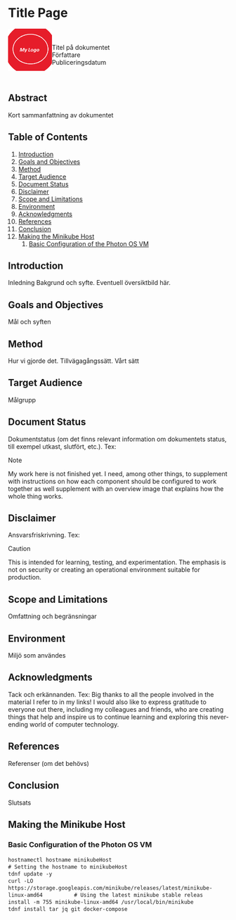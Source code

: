 # Title Page
<img width="100" alt="MyLogo" src="https://github.com/rafaelurrutiasilva/images/blob/main/logos/MyLogo_2.png" align=left><br>
<br>
Titel på dokumentet<br>
Författare<br>
Publiceringsdatum<br>

<br>

## Abstract
Kort sammanfattning av dokumentet

## Table of Contents
1. [Introduction](#introduction)
2. [Goals and Objectives](#goals-and-objectives)
3. [Method](#method)
4. [Target Audience](#target-audience)
5. [Document Status](#document-status)
6. [Disclaimer](#disclaimer)
7. [Scope and Limitations](#scope-and-limitations)
8. [Environment](#environment)
9. [Acknowledgments](#acknowledgments)
10. [References](#references)
11. [Conclusion](#conclusion)
12. [Making the Minikube Host](#making-the-minikube-host)
    1. [Basic Configuration of the Photon OS VM](#basic-configuration-of-the-photon-os-vm)


## Introduction
Inledning
Bakgrund och syfte. Eventuell översiktbild här.

## Goals and Objectives
Mål och syften

## Method
Hur vi gjorde det. Tillvägagångssätt. Vårt sätt

## Target Audience
Målgrupp

## Document Status
Dokumentstatus (om det finns relevant information om dokumentets status, till exempel utkast, slutfört, etc.). Tex:
> [!NOTE]  
> My work here is not finished yet. I need, among other things, to supplement with instructions on how each component should be configured to work together as well supplement with an overview image that explains how the whole thing works.


## Disclaimer
Ansvarsfriskrivning. Tex:
> [!CAUTION]
> This is intended for learning, testing, and experimentation. The emphasis is not on security or creating an operational environment suitable for production.

## Scope and Limitations
Omfattning och begränsningar

## Environment
Miljö som användes

## Acknowledgments
Tack och erkännanden. Tex:
Big thanks to all the people involved in the material I refer to in my links! I would also like to express gratitude to everyone out there, including my colleagues and friends, who are creating things that help and inspire us to continue learning and exploring this never-ending world of computer technology.

## References
Referenser (om det behövs)

## Conclusion
Slutsats

## Making the Minikube Host
### Basic Configuration of the Photon OS VM
```
hostnamectl hostname minikubeHost                                                              # Setting the hostname to minikubeHost
tdnf update -y
curl -LO https://storage.googleapis.com/minikube/releases/latest/minikube-linux-amd64          # Using the latest minikube stable releas
install -m 755 minikube-linux-amd64 /usr/local/bin/minikube
tdnf install tar jq git docker-compose
```

